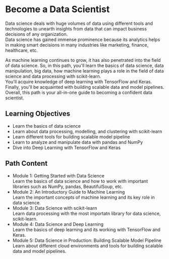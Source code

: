 # Become a Data Scientist

Data science deals with huge volumes of data using different tools and technologies to unearth insights from data that can impact business decisions of any organization.  
Data science has gained immense prominence because its analytics helps in making smart decisions in many industries like marketing, finance, healthcare, etc.

As machine learning continues to grow, it has also penetrated into the field of data science. So, in this path, you'll learn the basics of data science, data manipulation, big data, how machine learning plays a role in the field of data science and data processing with scikit-learn.  
You'll acquire knowledge of deep learning with TensorFlow and Keras.  
Finally, you'll be acquainted with building scalable data and model pipelines. Overall, this path is your all-in-one guide to becoming a confident data scientist.

## Learning Objectives

- Learn the basics of data science
- Learn about data processing, modelling, and clustering with scikit-learn
- Learn different tools for building scalable model pipeline
- Learn to analyze and manipulate data with pandas and NumPy
- Dive into Deep Learning with TensorFlow and Keras

## Path Content

- Module 1: Getting Started with Data Science  
   Learn the basics of data science and how to work with important libraries such as NumPy, pandas, BeautifulSoup, etc.
- Module 2: An Introductory Guide to Machine Learning  
   Learn the important concepts of machine learning and its key role in data science.
- Module 3: Data Science with scikit-learn  
   Learn data processing with the most importatn library for data science, scikit-learn.
- Module 4: Data Science and Deep Learning  
   Learn the basics of deep learning and its working with TensorFlow and Keras.
- Module 5: Data Science in Production: Building Scalable Model Pipeline  
   Learn about different cloud environments and tools for building scalable data and model pipelines.
